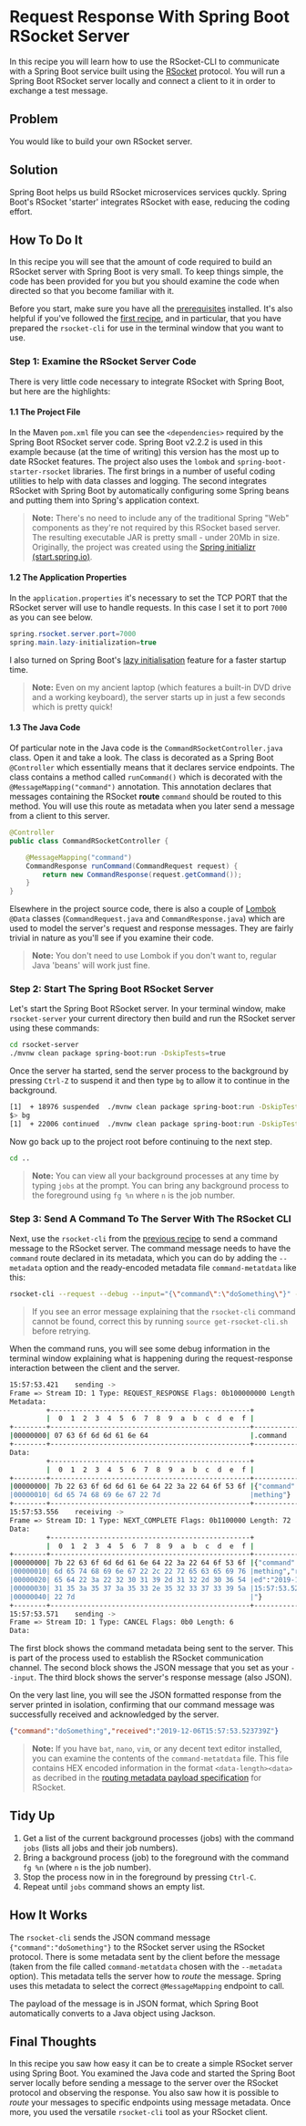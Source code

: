 # Request Response With Spring Boot RSocket Server

In this recipe you will learn how to use the RSocket-CLI to communicate with a Spring Boot service built using the [RSocket][rsocket] protocol. You will run a Spring Boot RSocket server locally and connect a client to it in order to exchange a test message.

## Problem

You would like to build your own RSocket server.

## Solution

Spring Boot helps us build RSocket microservices services quckly. Spring Boot's RSocket 'starter' integrates RSocket with ease, reducing the coding effort.

## How To Do It

In this recipe you will see that the amount of code required to build an RSocket server with Spring Boot is very small. To keep things simple, the code has been provided for you but you should examine the code when directed so that you become familiar with it.

Before you start, make sure you have all the [prerequisites][pre] installed. It's also helpful if you've followed the [first recipe][recipe], and in particular, that you have prepared the `rsocket-cli` for use in the terminal window that you want to use.

### Step 1: Examine the RSocket Server Code

There is very little code necessary to integrate RSocket with Spring Boot, but here are the highlights:

#### 1.1 The Project File

In the Maven `pom.xml` file you can see the `<dependencies>` required by the Spring Boot RSocket server code. Spring Boot v2.2.2 is used in this example because (at the time of writing) this version has the most up to date RSocket features. The project also uses the `lombok` and `spring-boot-starter-rsocket` libraries. The first brings in a number of useful coding utilities to help with data classes and logging. The second integrates RSocket with Spring Boot by automatically configuring some Spring beans and putting them into Spring's application context.

> **Note:** 
> There's no need to include any of the traditional Spring "Web" components as they're not required by this RSocket based server.
> The resulting executable JAR is pretty small - under 20Mb in size. 
> Originally, the project was created using the [Spring initializr (start.spring.io)][initializr].

#### 1.2 The Application Properties

In the `application.properties` it's necessary to set the TCP PORT that the RSocket server will use to handle requests. In this case I set it to port `7000` as you can see below.

```java
spring.rsocket.server.port=7000
spring.main.lazy-initialization=true
```

I also turned on Spring Boot's [lazy initialisation][lazy] feature for a faster startup time.

> **Note:**
> Even on my ancient laptop (which features a built-in DVD drive and a working keyboard), the server starts up in just a few seconds which is pretty quick!

#### 1.3 The Java Code

Of particular note in the Java code is the `CommandRSocketController.java` class. Open it and take a look. The class is decorated as a Spring Boot `@Controller` which essentially means that it declares service endpoints. The class contains a method called `runCommand()` which is decorated with the `@MessageMapping("command")` annotation. This annotation declares that messages containing the RSocket **route** `command` should be routed to this method. You will use this route as metadata when you later send a message from a client to this server.

```java
@Controller
public class CommandRSocketController {

    @MessageMapping("command")
    CommandResponse runCommand(CommandRequest request) {
        return new CommandResponse(request.getCommand());
    }
}
```

Elsewhere in the project source code, there is also a couple of [Lombok][lombok] `@Data` classes (`CommandRequest.java` and `CommandResponse.java`) which are used to model the server's request and response messages. They are fairly trivial in nature as you'll see if you examine their code.

> **Note:**
> You don't need to use Lombok if you don't want to, regular Java 'beans' will work just fine.

### Step 2: Start The Spring Boot RSocket Server

Let's start the Spring Boot RSocket server. In your terminal window, make `rsocket-server` your current directory then build and run the RSocket server using these commands:
 
```bash
cd rsocket-server
./mvnw clean package spring-boot:run -DskipTests=true
```

Once the server ha started, send the server process to the background by pressing `Ctrl-Z` to suspend it and then type `bg` to allow it to continue in the background.

```bash
[1]  + 18976 suspended  ./mvnw clean package spring-boot:run -DskipTests=true
$> bg
[1]  + 22006 continued  ./mvnw clean package spring-boot:run -DskipTests=true
```

Now go back up to the project root before continuing to the next step.

```bash
cd ..
```

> **Note:**
> You can view all your background processes at any time by typing `jobs` at the prompt. You can bring any background process to the foreground using `fg %n` where `n` is the job number.

### Step 3: Send A Command To The Server With The RSocket CLI

Next, use the `rsocket-cli` from the [previous recipe][recipe] to send a command message to the RSocket server. The command message needs to have the `command` route declared in its metadata, which you can do by adding the `--metadata` option and the ready-encoded metadata file `command-metatdata` like this:

```bash
rsocket-cli --request --debug --input="{\"command\":\"doSomething\"}" --dataFormat="json" --metadata=@command-metadata --metadataFormat="message/x.rsocket.routing.v0"  tcp://localhost:7000
```

> If you see an error message explaining that the `rsocket-cli` command cannot be found, correct this by running `source get-rsocket-cli.sh` before retrying.

When the command runs, you will see some debug information in the terminal window explaining what is happening during the request-response interaction between the client and the server.

```bash
15:57:53.421	sending ->
Frame => Stream ID: 1 Type: REQUEST_RESPONSE Flags: 0b100000000 Length: 42
Metadata:
         +-------------------------------------------------+
         |  0  1  2  3  4  5  6  7  8  9  a  b  c  d  e  f |
+--------+-------------------------------------------------+----------------+
|00000000| 07 63 6f 6d 6d 61 6e 64                         |.command        |
+--------+-------------------------------------------------+----------------+
Data:
         +-------------------------------------------------+
         |  0  1  2  3  4  5  6  7  8  9  a  b  c  d  e  f |
+--------+-------------------------------------------------+----------------+
|00000000| 7b 22 63 6f 6d 6d 61 6e 64 22 3a 22 64 6f 53 6f |{"command":"doSo|
|00000010| 6d 65 74 68 69 6e 67 22 7d                      |mething"}       |
+--------+-------------------------------------------------+----------------+
15:57:53.556	receiving ->
Frame => Stream ID: 1 Type: NEXT_COMPLETE Flags: 0b1100000 Length: 72
Data:
         +-------------------------------------------------+
         |  0  1  2  3  4  5  6  7  8  9  a  b  c  d  e  f |
+--------+-------------------------------------------------+----------------+
|00000000| 7b 22 63 6f 6d 6d 61 6e 64 22 3a 22 64 6f 53 6f |{"command":"doSo|
|00000010| 6d 65 74 68 69 6e 67 22 2c 22 72 65 63 65 69 76 |mething","receiv|
|00000020| 65 64 22 3a 22 32 30 31 39 2d 31 32 2d 30 36 54 |ed":"2019-12-06T|
|00000030| 31 35 3a 35 37 3a 35 33 2e 35 32 33 37 33 39 5a |15:57:53.523739Z|
|00000040| 22 7d                                           |"}              |
+--------+-------------------------------------------------+----------------+
15:57:53.571	sending ->
Frame => Stream ID: 1 Type: CANCEL Flags: 0b0 Length: 6
Data:
```

The first block shows the command metadata being sent to the server. This is part of the process used to establish the RSocket communication channel. The second block shows the JSON message that you set as your `--input`. The third block shows the server's response message (also JSON). 

On the very last line, you will see the JSON formatted response from the server printed in isolation, confirming that our command message was successfully received and acknowledged by the server.

```json
{"command":"doSomething","received":"2019-12-06T15:57:53.523739Z"}
```

> **Note:**
> If you have `bat`, `nano`, `vim`, or any decent text editor installed, you can examine the contents of the `command-metatdata` file. This file contains HEX encoded information in the format `<data-length><data>` as decribed in the [routing metadata payload specification][metadata] for RSocket.

## Tidy Up

1. Get a list of the current background processes (jobs) with the command `jobs` (lists all jobs and their job numbers).
2. Bring a background process (job) to the foreground with the command `fg %n` (where `n` is the job number).
3. Stop the process now in in the foreground by pressing `Ctrl-C`.
4. Repeat until `jobs` command shows an empty list.


## How It Works

The `rsocket-cli` sends the JSON command message `{"command":"doSomething"}` to the RSocket server using the RSocket protocol. There is some metadata sent by the client before the message (taken from the file called `command-metatdata` chosen with the `--metadata` option). This metadata tells the server how to *route* the  message. Spring uses this metadata to select the correct `@MessageMapping` endpoint to call.

The payload of the message is in JSON format, which Spring Boot automatically converts to a Java object using Jackson.

## Final Thoughts

In this recipe you saw how easy it can be to create a simple RSocket server using Spring Boot. You examined the Java code and started the Spring Boot server locally before sending a message to the server over the RSocket protocol and observing the response. You also saw how it is possible to *route* your messages to specific endpoints using message metadata. Once more, you used the versatile `rsocket-cli` tool as your RSocket client.

[initializr]: https://start.spring.io
[initializr-link]: https://start.spring.io/#!type=maven-project&language=java&platformVersion=2.2.1.RELEASE&packaging=jar&jvmVersion=1.8&groupId=io.pivotal&artifactId=rsocket-server&name=rsocket-server&description=Demo%20project%20for%20Spring%20Boot&packageName=io.pivotal.rsocket-server&dependencies=lombok,rsocket
[recipe]: ./first-try-rsocket.md
[lazy]: https://spring.io/blog/2019/03/14/lazy-initialization-in-spring-boot-2-2
[pre]: ./prerequisites.md
[rsocket]: https://rsocket.io
[metadata]: https://github.com/rsocket/rsocket/blob/master/Extensions/Routing.md
[lombok]: https://projectlombok.org/
